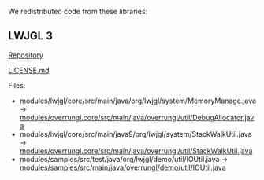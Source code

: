 We redistributed code from these libraries:

## LWJGL 3

[Repository](https://github.com/LWJGL/lwjgl3)

[LICENSE.md](LICENSE_lwjgl3.md)

Files:

- modules/lwjgl/core/src/main/java/org/lwjgl/system/MemoryManage.java -> [modules/overrungl.core/src/main/java/overrungl/util/DebugAllocator.java](../../modules/overrungl.core/src/main/java/overrungl/util/DebugAllocator.java)
- modules/lwjgl/core/src/main/java9/org/lwjgl/system/StackWalkUtil.java -> [modules/overrungl.core/src/main/java/overrungl/util/StackWalkUtil.java](../../modules/overrungl.core/src/main/java/overrungl/util/StackWalkUtil.java)
- modules/samples/src/test/java/org/lwjgl/demo/util/IOUtil.java -> [modules/samples/src/main/java/overrungl/demo/util/IOUtil.java](../../modules/samples/src/test/java/overrungl/demo/util/IOUtil.java)
